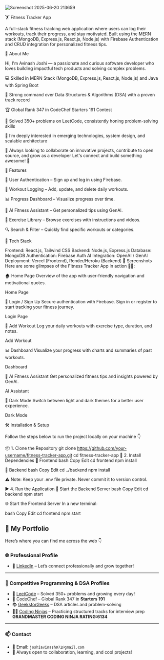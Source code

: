 
![Screenshot 2025-06-20 213659](https://github.com/user-attachments/assets/f0df6703-9cc9-4d63-a286-84c5c5cfc4bb)


🏋️ Fitness Tracker App

A full-stack fitness tracking web application where users can log their workouts, track their progress, and stay motivated. Built using the MERN stack (MongoDB, Express.js, React.js, Node.js) with Firebase Authentication and CRUD integration for personalized fitness tips.

🚀 About Me

Hi, I'm Avinash Joshi — a passionate and curious software developer who loves building impactful tech products and solving complex problems.

💻 Skilled in MERN Stack (MongoDB, Express.js, React.js, Node.js) and Java with Spring Boot

🧠 Strong command over Data Structures & Algorithms (DSA) with a proven track record

🏆 Global Rank 347 in CodeChef Starters 191 Contest

🧩 Solved 350+ problems on LeetCode, consistently honing problem-solving skills

🚀 I’m deeply interested in emerging technologies, system design, and scalable architecture

🎯 Always looking to collaborate on innovative projects, contribute to open source, and grow as a developer
Let's connect and build something awesome! 🚀

🚀 Features

🔐 User Authentication – Sign up and log in using Firebase.

📝 Workout Logging – Add, update, and delete daily workouts.

📊 Progress Dashboard – Visualize progress over time.

🤖 AI Fitness Assistant – Get personalized tips using GenAI.

💪 Exercise Library – Browse exercises with instructions and videos.

🔍 Search & Filter – Quickly find specific workouts or categories.

🧱 Tech Stack

Frontend: React.js, Tailwind CSS
Backend: Node.js, Express.js
Database: MongoDB
Authentication: Firebase Auth
AI Integration: OpenAI / GenAI
Deployment: Vercel (Frontend), Render/Heroku (Backend)
📸 Screenshots
Here are some glimpses of the Fitness Tracker App in action 🏋️‍♀️:

🏠 Home Page
Overview of the app with user-friendly navigation and motivational quotes.

Home Page

🔐 Login / Sign Up
Secure authentication with Firebase. Sign in or register to start tracking your fitness journey.

Login Page

📝 Add Workout
Log your daily workouts with exercise type, duration, and notes.

Add Workout

📊 Dashboard
Visualize your progress with charts and summaries of past workouts.

Dashboard

🤖 AI Fitness Assistant
Get personalized fitness tips and insights powered by GenAI.

AI Assistant

🌙 Dark Mode
Switch between light and dark themes for a better user experience.

Dark Mode

🛠️ Installation & Setup

Follow the steps below to run the project locally on your machine 👇

📦 1. Clone the Repository
git clone https://github.com/your-username/fitness-tracker-app.git
cd fitness-tracker-app
🔧 2. Install Dependencies
📁 Frontend
bash
Copy
Edit
cd frontend
npm install

📁 Backend
bash
Copy
Edit
cd ../backend
npm install


⚠️ Note: Keep your .env file private. Never commit it to version control.

▶️ 4. Run the Application
🚀 Start the Backend Server
bash
Copy
Edit
cd backend
npm start

🌐 Start the Frontend Server
In a new terminal:

bash
Copy
Edit
cd frontend
npm start



## 💼 My Portfolio

Here’s where you can find me across the web 👇

### 🌐 Professional Profile

- 💼 [LinkedIn](https://www.linkedin.com/in/avinashjoshi28/) – Let’s connect professionally and grow together!

---

### 🚀 Competitive Programming & DSA Profiles

- 🧠 [LeetCode](https://leetcode.com/u/_avinash_joshi_/) – Solved 350+ problems and growing every day!
- 🥇 [CodeChef](https://www.codechef.com/users/avinash_2807) – Global Rank 347 in **Starters 191**
- 📚 [GeeksforGeeks](https://auth.geeksforgeeks.org/user/avinashjoshi2803) – DSA articles and problem-solving
- 🧑‍💻 [Coding Ninjas](https://www.naukri.com/code360/profile/d0571416-8114-44ff-8be8-b32e3b3bace4) – Practicing structured tracks for interview prep **GRANDMASTER CODING NINJA RATING:6134**

---

### 📫 Contact

- 📧 Email: `joshiavinash072@gmail.com`
- 💬 Always open to collaboration, learning, and cool projects!
